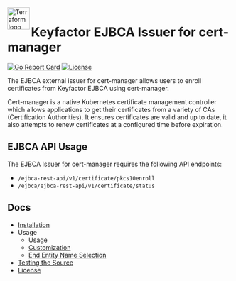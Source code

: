 <a href="https://kubernetes.io">
    <img src="https://raw.githubusercontent.com/cert-manager/cert-manager/d53c0b9270f8cd90d908460d69502694e1838f5f/logo/logo-small.png" alt="Terraform logo" title="K8s" align="left" height="50" />
</a>

# Keyfactor EJBCA Issuer for cert-manager

[![Go Report Card](https://goreportcard.com/badge/github.com/Keyfactor/ejbca-cert-manager-issuer)](https://goreportcard.com/report/github.com/Keyfactor/ejbca-cert-manager-issuer)
[![License](https://img.shields.io/badge/License-Apache%202.0-blue.svg)](https://img.shields.io/badge/License-Apache%202.0-blue.svg)

The EJBCA external issuer for cert-manager allows users to enroll certificates from Keyfactor EJBCA using cert-manager.

Cert-manager is a native Kubernetes certificate management controller which allows applications to get their certificates from a variety of CAs (Certification Authorities). It ensures certificates are valid and up to date, it also attempts to renew certificates at a configured time before expiration.

## EJBCA API Usage
The EJBCA Issuer for cert-manager requires the following API endpoints:
* `/ejbca-rest-api/v1/certificate/pkcs10enroll`
* `/ejbca/ejbca-rest-api/v1/certificate/status`

## Docs

* [Installation](install.md)
* Usage
    * [Usage](config_usage.md)
    * [Customization](annotations.md)
    * [End Entity Name Selection](endentitynamecustomization.md)
* [Testing the Source](testing.md)
* [License](../LICENSE)
